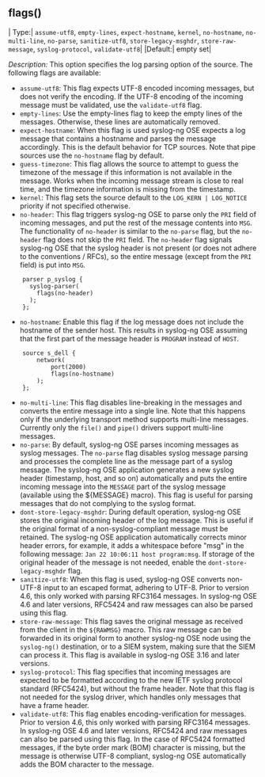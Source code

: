 ## flags()

|   Type:|       `assume-utf8`, `empty-lines`, `expect-hostname`, `kernel`, `no-hostname`, `no-multi-line`, `no-parse`, `sanitize-utf8`, `store-legacy-msghdr`, `store-raw-message`, `syslog-protocol`, `validate-utf8`|
|Default:|              empty set|

*Description:* This option specifies the log parsing option of the source. The following flags are available:
* `assume-utf8`: This flag expects UTF-8 encoded incoming messages, but does not verify the encoding. If the UTF-8 encoding of the incoming message must be validated, use the `validate-utf8` flag.
* `empty-lines`: Use the empty-lines flag to keep the empty lines of the messages. Otherwise, these lines are automatically removed.
* `expect-hostname`: When this flag is used syslog-ng OSE expects a log message that contains a hostname and parses the message accordingly. This is the default behavior for TCP sources. Note that pipe sources use the `no-hostname` flag by default.
* `guess-timezone`: This flag allows the source to attempt to guess the timezone of the message if this information is not available in the message. Works when the incoming message stream is close to real time, and the timezone information is missing from the timestamp.
* `kernel`: This flag sets the source default to the `LOG_KERN | LOG_NOTICE` priority if not specified otherwise.
* `no-header`: This flag triggers syslog-ng OSE to parse only the `PRI` field of incoming messages, and put the rest of the message contents into `MSG`.
The functionality of `no-header` is similar to the `no-parse` flag, but the `no-header` flag does not skip the `PRI` field. The `no-header` flag signals syslog-ng OSE that the syslog header is not present (or does not adhere to the conventions / RFCs), so the entire message (except from the `PRI` field) is put into `MSG`.

```config
    parser p_syslog {
      syslog-parser(
        flags(no-header)
      );
    };
```

* `no-hostname`: Enable this flag if the log message does not include the hostname of the sender host. This results in syslog-ng OSE assuming that the first part of the message header is `PROGRAM` instead of `HOST`.
```config
    source s_dell {
        network(
            port(2000)
            flags(no-hostname)
        );
    };
```

* `no-multi-line`: This flag disables line-breaking in the messages and converts the entire message into a single line. Note that this happens only if the underlying transport method supports multi-line messages. Currently only the `file()` and `pipe()` drivers support multi-line messages.
* `no-parse`: By default, syslog-ng OSE parses incoming messages as syslog messages. The `no-parse` flag disables syslog message parsing and processes the complete line as the message part of a syslog message. The syslog-ng OSE application generates a new syslog header (timestamp, host, and so on) automatically and puts the entire incoming message into the `MESSAGE` part of the syslog message (available using the ${MESSAGE} macro). This flag is useful for parsing messages that do not complying to the syslog format.
* `dont-store-legacy-msghdr`: During default operation, syslog-ng OSE stores the original incoming header of the log message. This is useful if the original format of a non-syslog-compliant message must be retained. The syslog-ng OSE application automatically corrects minor header errors, for example, it adds a whitespace before "msg" in the following message: `Jan 22 10:06:11 host program:msg`. If storage of the original header of the message is not needed, enable the `dont-store-legacy-msghdr` flag.
* `sanitize-utf8`: When this flag is used, syslog-ng OSE converts non-UTF-8 input to an escaped format, adhering to UTF-8.
Prior to version 4.6, this only worked with parsing RFC3164 messages. In syslog-ng OSE 4.6 and later versions, RFC5424 and raw messages can also be parsed using this flag.
* `store-raw-message`: This flag saves the original message as received from the client in the `${RAWMSG}` macro. This raw message can be forwarded in its original form to another syslog-ng OSE node using the `syslog-ng()` destination, or to a SIEM system, making sure that the SIEM can process it. This flag is available in syslog-ng OSE 3.16 and later versions.
* `syslog-protocol`: This flag specifies that incoming messages are expected to be formatted according to the new IETF syslog protocol standard (RFC5424), but without the frame header. Note that this flag is not needed for the syslog driver, which handles only messages that have a frame header.
* `validate-utf8`: This flag enables encoding-verification for messages.
Prior to version 4.6, this only worked with parsing RFC3164 messages. In syslog-ng OSE 4.6 and later versions, RFC5424 and raw messages can also be parsed using this flag.
In the case of RFC5424 formatted messages, if the byte order mark (BOM) character is missing, but the message is otherwise UTF-8 compliant, syslog-ng OSE automatically adds the BOM character to the message.